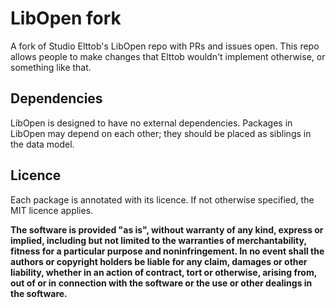 # LibOpen fork
A fork of Studio Elttob's LibOpen repo with PRs and issues open. This repo allows people to make changes that Elttob wouldn't implement otherwise, or something like that.

## Dependencies

LibOpen is designed to have no external dependencies. Packages in LibOpen may depend on each other; they should be placed as siblings in the data model.

## Licence
Each package is annotated with its licence. If not otherwise specified, the MIT licence applies.

**The software is provided "as is", without warranty of any kind, express or implied, including but not limited to the warranties of merchantability, fitness for a particular purpose and noninfringement. In no event shall the authors or copyright holders be liable for any claim, damages or other liability, whether in an action of contract, tort or otherwise, arising from, out of or in connection with the software or the use or other dealings in the software.**
